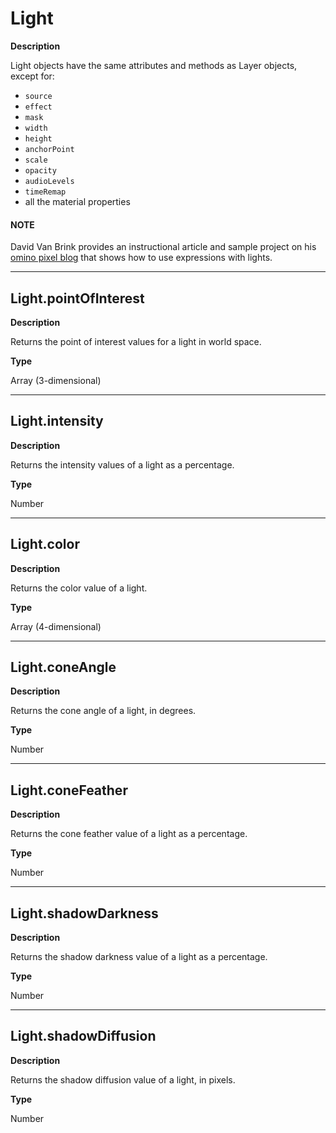 # Light

**Description**

Light objects have the same attributes and methods as Layer objects, except for:

* `source`
* `effect`
* `mask`
* `width`
* `height`
* `anchorPoint`
* `scale`
* `opacity`
* `audioLevels`
* `timeRemap`
* all the material properties

#### NOTE
David Van Brink provides an instructional article and sample project on his [omino pixel blog](http://www.adobe.com/go/learn_ae_ominoflashing) that shows how to use expressions with lights.

---

## Light.pointOfInterest

**Description**

Returns the point of interest values for a light in world space.

**Type**

Array (3-dimensional)

---

## Light.intensity

**Description**

Returns the intensity values of a light as a percentage.

**Type**

Number

---

## Light.color

**Description**

Returns the color value of a light.

**Type**

Array (4-dimensional)

---

## Light.coneAngle

**Description**

Returns the cone angle of a light, in degrees.

**Type**

Number

---

## Light.coneFeather

**Description**

Returns the cone feather value of a light as a percentage.

**Type**

Number

---

## Light.shadowDarkness

**Description**

Returns the shadow darkness value of a light as a percentage.

**Type**

Number

---

## Light.shadowDiffusion

**Description**

Returns the shadow diffusion value of a light, in pixels.

**Type**

Number
